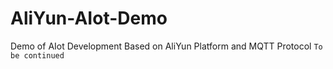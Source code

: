 # AliYun-AIot-Demo
Demo of AIot Development Based on AliYun Platform and MQTT Protocol
`To be continued`
